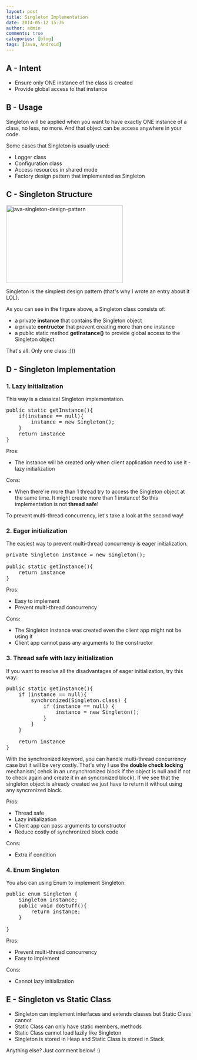 ```yaml
---
layout: post
title: Singleton Implementation
date: 2014-05-12 15:36
author: admin
comments: true
categories: [blog]
tags: [Java, Android]
---
```


<h2>A - Intent</h2>
<ul>
	<li>Ensure only ONE instance of the class is created</li>
	<li>Provide global access to that instance</li>
</ul>
<h2>B - Usage</h2>
Singleton will be applied when you want to have exactly ONE instance of a class, no less, no more. And that object can be access anywhere in your code.

Some cases that Singleton is usually used:
<ul>
	<li>Logger class</li>
	<li>Configuration class</li>
	<li>Access resources in shared mode</li>
	<li>Factory design pattern that implemented as Singleton</li>
</ul>
<!--more-->
<h2>C - Singleton Structure</h2>
<img class="size-full wp-image-1686 aligncenter" src="http://icetea09.com/wp-content/uploads/2014/05/java-singleton-design-pattern.png" alt="java-singleton-design-pattern" width="317" height="211" />

Singleton is the simplest design pattern (that's why I wrote an entry about it LOL).

As you can see in the firgure above, a Singleton class consists of:
<ul>
	<li>a private <strong>instance</strong> that contains the Singleton object</li>
	<li>a private <strong>contructor</strong> that prevent creating more than one instance</li>
	<li>a public static method <strong>getInstance()</strong> to provide global access to the Singleton object</li>
</ul>
That's all. Only one class :)))
<h2>D - Singleton Implementation</h2>
<h3>1. Lazy initialization</h3>
This way is a classical Singleton implementation.

<pre>
public static getInstance(){
	if(instance == null){
		instance = new Singleton();
	}
	return instance
}
</pre>

Pros:
<ul>
	<li>The instance will be created only when client application need to use it - lazy initialization</li>
</ul>
Cons:
<ul>
	<li>When there're more than 1 thread try to access the Singleton object at the same time. It might create more than 1 instance! So this implementation is not <strong>thread safe</strong>!</li>
</ul>
To prevent multi-thread concurrency, let's take a look at the second way!
<h3>2. Eager initialization</h3>
The easiest way to prevent multi-thread concurrency is eager initialization.

<pre>
private Singleton instance = new Singleton();

public static getInstance(){
	return instance
}
</pre>

Pros:
<ul>
	<li>Easy to implement</li>
	<li>Prevent multi-thread concurrency</li>
</ul>
Cons:
<ul>
	<li>The Singleton instance was created even the client app might not be using it</li>
	<li>Client app cannot pass any arguments to the constructor</li>
</ul>
<h3>3. Thread safe with lazy initialization</h3>
If you want to resolve all the disadvantages of eager initialization, try this way:

<pre>
public static getInstance(){
	if (instance == null){
		synchronized(Singleton.class) {
			if (instance == null) {
				instance = new Singleton();
			}
		}
	}

	return instance
}
</pre>

With the synchronized keyword, you can handle multi-thread concurrency case but it will be very costly. That's why I use the <strong>double check locking</strong> <span style="color: #222222;">mechanism</span>(<span style="color: #222222;"> cehck in an unsynchronized block if the object is null and if not to check again and create it in an syncronized block</span>). <span style="color: #222222;">If we see that the singleton object is already created we just have to return it without using any syncronized block.</span>

Pros:
<ul>
	<li>Thread safe</li>
	<li>Lazy initialization</li>
	<li>Client app can pass arguments to constructor</li>
	<li>Reduce costly of synchronized block code</li>
</ul>
Cons:
<ul>
	<li>Extra if condition</li>
</ul>
<h3>4. Enum Singleton</h3>
You also can using Enum to implement Singleton:

<pre>
public enum Singleton {
	Singleton instance;
	public void doStuff(){
		return instance;
	}

}
</pre>

Pros:
<ul>
	<li>Prevent multi-thread concurrency</li>
	<li>Easy to implement</li>
</ul>
Cons:
<ul>
	<li>Cannot lazy initialization</li>
</ul>
<h2>E - Singleton vs Static Class</h2>
<ul>
	<li>Singleton can implement interfaces and extends classes but Static Class cannot</li>
	<li>Static Class can only have static members, methods</li>
	<li>Static Class cannot load lazily like Singleton</li>
	<li>Singleton is stored in Heap and Static Class is stored in Stack</li>
</ul>
Anything else? Just comment below! :)

&nbsp;
